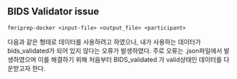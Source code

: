 ## BIDS Validator issue

~~~unix
fmriprep-docker <input-file> <output_file> <participant>
~~~

다음과 같은 형태로 데이터를 사용하려고 하였으나, 내가 사용하는 데이터가 bids_validated가 되어 있지 않다는 오류가 발생하였다. 주로 오류는 .json파일에서 발생하였으며 이를 해결하기 위해 처음부터 BIDS_validated 가 valid상태인 데이터를 다운받고자 한다.

